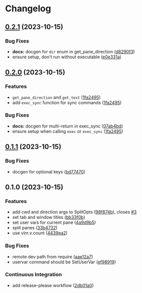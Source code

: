 # Changelog

## [0.2.1](https://github.com/willothy/wezterm.nvim/compare/v0.2.0...v0.2.1) (2023-10-15)


### Bug Fixes

* **docs:** docgen for `dir` enum in get_pane_direction ([d8290f3](https://github.com/willothy/wezterm.nvim/commit/d8290f37d47956641eb975c7c0f32c92d0cf9c98))
* ensure setup, don't run without executable ([e0e331a](https://github.com/willothy/wezterm.nvim/commit/e0e331afccff50c0707352c73b2bb59523cab79f))

## [0.2.0](https://github.com/willothy/wezterm.nvim/compare/v0.1.1...v0.2.0) (2023-10-15)


### Features

* `get_pane_direction` and `get_text` ([1fa2495](https://github.com/willothy/wezterm.nvim/commit/1fa2495fdb795c166be3480f3edde100cd469ad7))
* add `exec_sync` function for sync commands ([1fa2495](https://github.com/willothy/wezterm.nvim/commit/1fa2495fdb795c166be3480f3edde100cd469ad7))


### Bug Fixes

* **docs:** docgen for multi-return in exec_sync ([07ab4bd](https://github.com/willothy/wezterm.nvim/commit/07ab4bdf3592ffdaac2ac5b08e48a2a6867fd5bc))
* ensure setup when calling `exec` or `exec_sync` ([1fa2495](https://github.com/willothy/wezterm.nvim/commit/1fa2495fdb795c166be3480f3edde100cd469ad7))

## [0.1.1](https://github.com/willothy/wezterm.nvim/compare/v0.1.0...v0.1.1) (2023-10-15)


### Bug Fixes

* docgen for optional keys ([bd77470](https://github.com/willothy/wezterm.nvim/commit/bd774700bf897cf487c84de464b93bf32799502c))

## 0.1.0 (2023-10-15)


### Features

* add cwd and direction args to SplitOpts ([98f874b](https://github.com/willothy/wezterm.nvim/commit/98f874b03fd72e48d6ec3d1fdef1d4bb73e500a5)), closes [#3](https://github.com/willothy/wezterm.nvim/issues/3)
* set tab and window titles ([bb33f0b](https://github.com/willothy/wezterm.nvim/commit/bb33f0b5c0f37c17709245f8ea0cf0bdd38d5018))
* set user vars for current pane ([4a9d9b5](https://github.com/willothy/wezterm.nvim/commit/4a9d9b5c47b774de4177f30708bf9a4cda6b75bc))
* split panes ([33b4732](https://github.com/willothy/wezterm.nvim/commit/33b4732414a1776da5c5c0bf83836a3ec6292610))
* use vim.v.count ([4439ea2](https://github.com/willothy/wezterm.nvim/commit/4439ea2b4b1fe7dc2158281cdafb8dd53bb81f23))


### Bug Fixes

* remote dev path from require ([aae12a7](https://github.com/willothy/wezterm.nvim/commit/aae12a7f17348c8fb025b182fb39f759d205c18d))
* uservar command should be SetUserVar ([ef98919](https://github.com/willothy/wezterm.nvim/commit/ef98919ada84c13f64b00d9c0f48b47eb38312a3))


### Continuous Integration

* add release-please workflow ([2db01a0](https://github.com/willothy/wezterm.nvim/commit/2db01a05c69032adccc952477a91387d38de4714))
